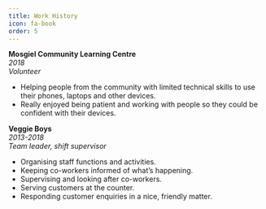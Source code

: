 ```yaml
---
title: Work History
icon: fa-book
order: 5
---
```


<b>Mosgiel Community Learning Centre</b><br>
*2018* <br>
*Volunteer*
* Helping people from the community with limited technical skills to use their phones, laptops and other devices.
* Really enjoyed being patient and working with people so they could be confident with their devices.

<b>Veggie Boys</b><br>
*2013-2018* <br>
*Team leader, shift supervisor*
* Organising staff functions and activities. 
* Keeping co-workers informed of what’s happening.
* Supervising and looking after co-workers.
* Serving customers at the counter.
* Responding customer enquiries in a nice, friendly matter.
